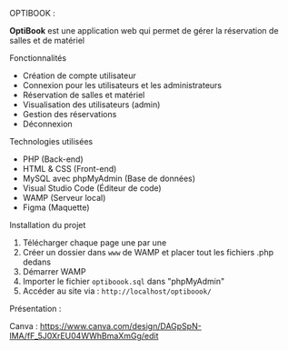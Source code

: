 OPTIBOOK :

**OptiBook** est une application web qui permet de gérer la réservation de salles et de matériel


Fonctionnalités

- Création de compte utilisateur
- Connexion pour les utilisateurs et les administrateurs
- Réservation de salles et matériel
- Visualisation des utilisateurs (admin)
- Gestion des réservations
- Déconnexion



Technologies utilisées

- PHP (Back-end)
- HTML & CSS (Front-end)
- MySQL avec phpMyAdmin (Base de données)
- Visual Studio Code (Éditeur de code)
- WAMP (Serveur local)
- Figma (Maquette)


Installation du projet

1. Télécharger chaque page une par une
2. Créer un dossier dans `www` de WAMP et placer tout les fichiers .php dedans
3. Démarrer WAMP
4. Importer le fichier `optiboook.sql` dans "phpMyAdmin"
5. Accéder au site via : `http://localhost/optiboook/`


Présentation :

Canva : https://www.canva.com/design/DAGpSpN-lMA/fF_5J0XrEU04WWhBmaXmGg/edit
